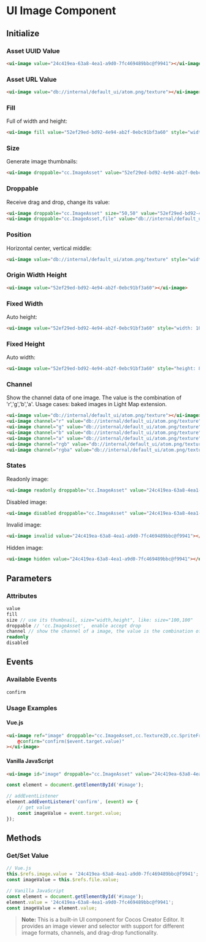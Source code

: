 # UI Image Component

## Initialize

### Asset UUID Value

```html
<ui-image value="24c419ea-63a8-4ea1-a9d0-7fc469489bbc@f9941"></ui-image>
```

### Asset URL Value

```html
<ui-image value="db://internal/default_ui/atom.png/texture"></ui-image>
```

### Fill

Full of width and height:
```html
<ui-image fill value="52ef29ed-bd92-4e94-ab2f-0ebc91bf3a60" style="width: 100px; height: 50px;"></ui-image>
```

### Size

Generate image thumbnails:
```html
<ui-image droppable="cc.ImageAsset" value="52ef29ed-bd92-4e94-ab2f-0ebc91bf3a60" size="50,50"></ui-image>
```

### Droppable

Receive drag and drop, change its value:
```html
<ui-image droppable="cc.ImageAsset" size="50,50" value="52ef29ed-bd92-4e94-ab2f-0ebc91bf3a60"></ui-image>
<ui-image droppable="cc.ImageAsset,file" value="db://internal/default_ui/atom.png/texture" size="50,50"></ui-image>
```

### Position

Horizontal center, vertical middle:
```html
<ui-image value="db://internal/default_ui/atom.png/texture" style="width: 100px; height: 50px;"></ui-image>
```

### Origin Width Height

```html
<ui-image value="52ef29ed-bd92-4e94-ab2f-0ebc91bf3a60"></ui-image>
```

### Fixed Width

Auto height:
```html
<ui-image value="52ef29ed-bd92-4e94-ab2f-0ebc91bf3a60" style="width: 100px;"></ui-image>
```

### Fixed Height

Auto width:
```html
<ui-image value="52ef29ed-bd92-4e94-ab2f-0ebc91bf3a60" style="height: 80px;"></ui-image>
```

### Channel

Show the channel data of one image. The value is the combination of 'r','g','b','a'.
Usage cases: baked images in Light Map extension.

```html
<ui-image value="db://internal/default_ui/atom.png/texture"></ui-image>
<ui-image channel="r" value="db://internal/default_ui/atom.png/texture"></ui-image>
<ui-image channel="g" value="db://internal/default_ui/atom.png/texture"></ui-image>
<ui-image channel="b" value="db://internal/default_ui/atom.png/texture"></ui-image>
<ui-image channel="a" value="db://internal/default_ui/atom.png/texture"></ui-image>
<ui-image channel="rgb" value="db://internal/default_ui/atom.png/texture"></ui-image>
<ui-image channel="rgba" value="db://internal/default_ui/atom.png/texture"></ui-image>
```

### States

Readonly image:
```html
<ui-image readonly droppable="cc.ImageAsset" value="24c419ea-63a8-4ea1-a9d0-7fc469489bbc@f9941"></ui-image>
```

Disabled image:
```html
<ui-image disabled droppable="cc.ImageAsset" value="24c419ea-63a8-4ea1-a9d0-7fc469489bbc@f9941"></ui-image>
```

Invalid image:
```html
<ui-image invalid value="24c419ea-63a8-4ea1-a9d0-7fc469489bbc@f9941"></ui-image>
```

Hidden image:
```html
<ui-image hidden value="24c419ea-63a8-4ea1-a9d0-7fc469489bbc@f9941"></ui-image>
```

## Parameters

### Attributes
```typescript
value
fill
size // use its thumbnail, size="width,height", like: size="100,100"
droppable // 'cc.ImageAsset',  enable accept drop
channel // show the channel of a image, the value is the combination of 'r','g','b','a'.
readonly
disabled
```

## Events

### Available Events
```typescript
confirm
```

### Usage Examples

#### Vue.js
```html
<ui-image ref="image" droppable="cc.ImageAsset,cc.Texture2D,cc.SpriteFrame" value="24c419ea-63a8-4ea1-a9d0-7fc469489bbc@f9941"
    @confirm="confirm($event.target.value)"
></ui-image>
```

#### Vanilla JavaScript
```html
<ui-image id="image" droppable="cc.ImageAsset" value="24c419ea-63a8-4ea1-a9d0-7fc469489bbc@f9941"></ui-image>
```

```javascript
const element = document.getElementById('#image');

// addEventListener
element.addEventListener('confirm', (event) => {
    // get value
    const imageValue = event.target.value;
});
```

## Methods

### Get/Set Value
```javascript
// Vue.js
this.$refs.image.value = '24c419ea-63a8-4ea1-a9d0-7fc469489bbc@f9941';
const imageValue = this.$refs.file.value;

// Vanilla JavaScript
const element = document.getElementById('#image');
element.value = '24c419ea-63a8-4ea1-a9d0-7fc469489bbc@f9941';
const imageValue = element.value;
```

> **Note:** This is a built-in UI component for Cocos Creator Editor. It provides an image viewer and selector with support for different image formats, channels, and drag-drop functionality. 